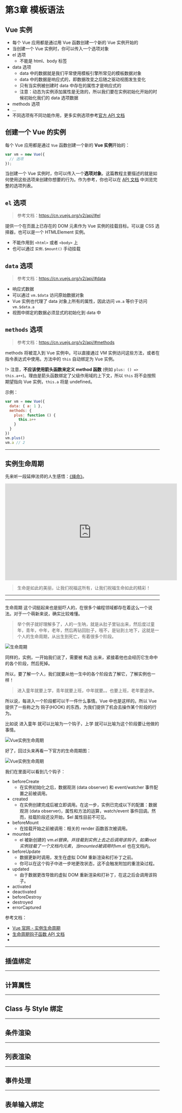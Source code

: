 # 第3章 模板语法

## Vue 实例

- 每个 Vue 应用都是通过用 Vue 函数创建一个新的 Vue 实例开始的
- 当创建一个 Vue 实例时，你可以传入一个选项对象
- el 选项
  + 不能是 html、body 标签
- data 选项
  + data 中的数据就是我们平常使用模板引擎所常见的模板数据对象
  + data 中的数据是响应式的，即数据改变之后随之驱动视图发生变化
  + 只有当实例被创建时 data 中存在的属性才是响应式的
  + 注意：动态为实例添加属性是无效的，所以我们要在实例初始化开始的时候初始化我们的 data 选项数据
- methods 选项
- ...
- 不同选项有不同功能作用，更多实例选项参考[官方 API 文档](https://cn.vuejs.org/v2/api/)

## 创建一个 Vue 的实例

每个 Vue 应用都是通过 `Vue` 函数创建一个新的 **Vue 实例**开始的：

```javascript
var vm = new Vue({
  // 选项
});
```

当创建一个 Vue 实例时，你可以传入一个**选项对象**。这篇教程主要描述的就是如何使用这些选项来创建你想要的行为。作为参考，你也可以在 [API 文档](https://cn.vuejs.org/v2/api/#%E9%80%89%E9%A1%B9-%E6%95%B0%E6%8D%AE) 中浏览完整的选项列表。

## `el` 选项

> 参考文档：https://cn.vuejs.org/v2/api/#el

提供一个在页面上已存在的 DOM 元素作为 Vue 实例的挂载目标。可以是 CSS 选择器，也可以是一个 HTMLElement 实例。

- 不能作用到 `<html>` 或者 `<body>` 上
- 也可以通过 `实例.$mount()` 手动挂载

## `data` 选项

> 参考文档：https://cn.vuejs.org/v2/api/#data

- 响应式数据
- 可以通过 `vm.$data` 访问原始数据对象
- Vue 实例也代理了 data 对象上所有的属性，因此访问 `vm.a` 等价于访问 `vm.$data.a`
- 视图中绑定的数据必须显式的初始化到 data 中

## `methods` 选项

> 参考文档：https://cn.vuejs.org/v2/api/#methods

methods 将被混入到 Vue 实例中。可以直接通过 VM 实例访问这些方法，或者在指令表达式中使用。方法中的 `this` 自动绑定为 Vue 实例。

!> 注意，**不应该使用箭头函数来定义 method 函数** (例如 `plus: () => this.a++`)。理由是箭头函数绑定了父级作用域的上下文，所以 `this` 将不会按照期望指向 Vue 实例，`this.a` 将是 undefined。

示例：

```javascript
var vm = new Vue({
  data: { a: 1 },
  methods: {
    plus: function () {
      this.a++
    }
  }
})
vm.plus()
vm.a // 2
```

---

## 实例生命周期

先来听一段延伸法师的人生感悟：[《绳命》](https://www.youtube.com/watch?v=Ps1Er1BSWyA)。

<iframe width="560" height="315" src="https://www.youtube.com/embed/Ps1Er1BSWyA?rel=0" frameborder="0" gesture="media" allow="encrypted-media" allowfullscreen></iframe>

> 生命是如此的美丽，让我们祝福这所有，让我们祝福生命如此的精彩！

---

---

生命周期 这个词挺起来也是挺吓人的，在很多个编程领域都存在着这么一个说法。对于一个萌新来说，确实比较难懂。

> 举个例子就好理解多了，人的一生呐，就是从肚子里钻出来，然后度过童年，青年，中年，老年，然后再钻回肚子，哦不，是钻到土地下，这就是一个人的生命周期，从出生到死亡，有着很多个阶段。

![生命周期](https://ooo.0o0.ooo/2017/03/31/58dd2edfc6e95.png)

同样的，实例，一开始我们说了，需要被 构造 出来，紧接着他也会经历它生命中的各个阶段，然后死掉。

所以，要了解一个人，我们就要从他一生中的各个阶段去了解它，了解实例也一样！

> 进入童年就要上学，青年就要上班，中年就要。。也要上班，老年要退休。

所以说，每进入一个阶段都可以干一件什么事情。Vue 中也是这样的。所以 Vue 提供了一些称之为 钩子(HOOK) 的东西，为我们提供了机会去操作某个阶段的行为。

比如说 进入童年 就可以比喻为一个钩子，上学 就可以比喻为这个阶段要让他做的事情。

![Vue实例生命周期](https://ooo.0o0.ooo/2017/03/31/58dd304f6c094.png)

好了，回过头来再看一下官方的生命周期图：

![Vue实例生命周期](https://cn.vuejs.org/images/lifecycle.png)

我们在里面可以看到几个钩子：

- beforeCreate
  + 在实例初始化之后，数据观测 (data observer) 和 event/watcher 事件配置之前被调用。
- created
  + 在实例创建完成后被立即调用。在这一步，实例已完成以下的配置：数据观测 (data observer)，属性和方法的运算，watch/event 事件回调。然而，挂载阶段还没开始，$el 属性目前不可见。
- beforeMount
  + 在挂载开始之前被调用：相关的 render 函数首次被调用。
- mounted
  + el 被新创建的 vm.$el 替换，并挂载到实例上去之后调用该钩子。如果 root 实例挂载了一个文档内元素，当 mounted 被调用时 vm.$el 也在文档内。
- beforeUpdate
  + 数据更新时调用，发生在虚拟 DOM 重新渲染和打补丁之前。
  + 你可以在这个钩子中进一步地更改状态，这不会触发附加的重渲染过程。
- updated
  + 由于数据更改导致的虚拟 DOM 重新渲染和打补丁，在这之后会调用该钩子。
- activated
- deactivated
- beforeDestroy
- destroyed
- errorCaptured





参考文档：

- [Vue 官网 - 实例生命周期](https://cn.vuejs.org/v2/guide/instance.html#实例生命周期)
- [生命周期钩子函数 API 文档](https://cn.vuejs.org/v2/api/#选项-生命周期钩子)
- 

---

## 插值绑定

---

## 计算属性

---

## Class 与 Style 绑定

---

## 条件渲染

---

## 列表渲染

---

## 事件处理

---

## 表单输入绑定
